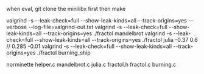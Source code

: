 when eval, git clone the minilibx first then make

valgrind -s --leak-check=full --show-leak-kinds=all --track-origins=yes --verbose --log-file=valgrind-out.txt
valgrind -s --leak-check=full --show-leak-kinds=all --track-origins=yes ./fractol mandelbrot
valgrind -s --leak-check=full --show-leak-kinds=all --track-origins=yes ./fractol julia -0.37 0.6 // 0.285 -0.01
valgrind -s --leak-check=full --show-leak-kinds=all --track-origins=yes ./fractol burning_ship 

norminette helper.c mandelbrot.c julia.c fractol.h fractol.c burning.c
